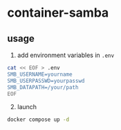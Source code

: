 # container-samba
## usage
1. add environment variables in `.env`
```bash
cat << EOF > .env
SMB_USERNAME=yourname
SMB_USERPASSWD=yourpasswd
SMB_DATAPATH=/your/path
EOF
```
2. launch
```bash
docker compose up -d
```
